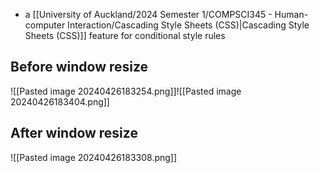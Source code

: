 - a [[University of Auckland/2024 Semester 1/COMPSCI345 - Human-computer Interaction/Cascading Style Sheets (CSS)|Cascading Style Sheets (CSS)]] feature for conditional style rules
## Before window resize 
![[Pasted image 20240426183254.png]]![[Pasted image 20240426183404.png]]
## After window resize
![[Pasted image 20240426183308.png]]